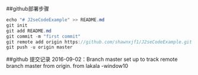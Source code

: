 ##github部署步骤
```java
echo "# J2seCodeExample" >> README.md
git init
git add README.md
git commit -m "first commit"
git remote add origin https://github.com/shawnxjf1/J2seCodeExample.git
git push -u origin master
```

##github 提交记录
2016-09-02：Branch master set up to track remote branch master from origin. from  lakala -window10